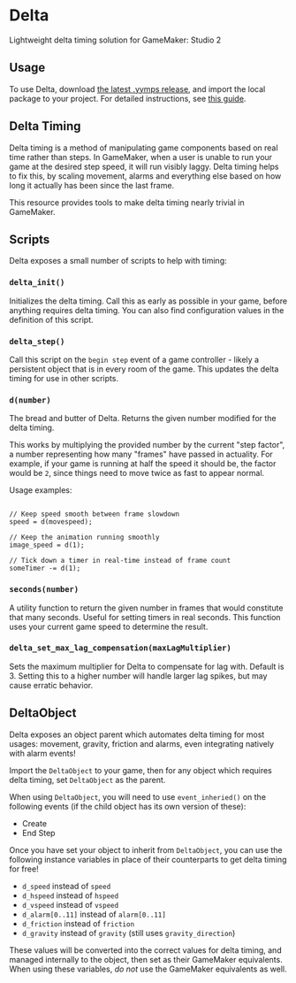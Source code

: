 # Delta

Lightweight delta timing solution for GameMaker: Studio 2

## Usage

To use Delta, download [the latest .yymps release](https://github.com/gm-core/delta/releases), and import the local package to your project. For detailed instructions, see [this guide](https://gmcore.io/installing.html#guide).

## Delta Timing

Delta timing is a method of manipulating game components based on real time rather than steps. In GameMaker, when a user is unable to run your game at the desired step speed, it will run visibly laggy. Delta timing helps to fix this, by scaling movement, alarms and everything else based on how long it actually has been since the last frame.

This resource provides tools to make delta timing nearly trivial in GameMaker.

## Scripts

Delta exposes a small number of scripts to help with timing:

### `delta_init()`

Initializes the delta timing. Call this as early as possible in your game, before anything requires delta timing. You can also find configuration values in the definition of this script.

### `delta_step()`

Call this script on the `begin step` event of a game controller - likely a persistent object that is in every room of the game. This updates the delta timing for use in other scripts.

### `d(number)`

The bread and butter of Delta. Returns the given number modified for the delta timing.

This works by multiplying the provided number by the current "step factor", a number representing how many "frames" have passed in actuality. For example, if your game is running at half the speed it should be, the factor would be `2`, since things need to move twice as fast to appear normal.

Usage examples:

```gml

// Keep speed smooth between frame slowdown
speed = d(movespeed);

// Keep the animation running smoothly
image_speed = d(1);

// Tick down a timer in real-time instead of frame count
someTimer -= d(1);
```

### `seconds(number)`

A utility function to return the given number in frames that would constitute that many seconds. Useful for setting timers in real seconds. This function uses your current game speed to determine the result.

### `delta_set_max_lag_compensation(maxLagMultiplier)`

Sets the maximum multiplier for Delta to compensate for lag with. Default is 3. Setting this to a higher number will handle larger lag spikes, but may cause erratic behavior.

## DeltaObject

Delta exposes an object parent which automates delta timing for most usages: movement, gravity, friction and alarms, even integrating natively with alarm events!

Import the `DeltaObject` to your game, then for any object which requires delta timing, set `DeltaObject` as the parent.

When using `DeltaObject`, you will need to use `event_inheried()` on the following events (if the child object has its own version of these):

* Create
* End Step

Once you have set your object to inherit from `DeltaObject`, you can use the following instance variables in place of their counterparts to get delta timing for free!

* `d_speed` instead of `speed`
* `d_hspeed` instead of `hspeed`
* `d_vspeed` instead of `vspeed`
* `d_alarm[0..11]` instead of `alarm[0..11]`
* `d_friction` instead of `friction`
* `d_gravity` instead of `gravity` (still uses `gravity_direction`)

These values will be converted into the correct values for delta timing, and managed internally to the object, then set as their GameMaker equivalents. When using these variables, *do not* use the GameMaker equivalents as well.

